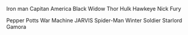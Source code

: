 Iron man
Capitan America
Black Widow
Thor
Hulk
Hawkeye
Nick Fury

Pepper Potts
War Machine
JARVIS
Spider-Man
Winter Soldier
Starlord
Gamora